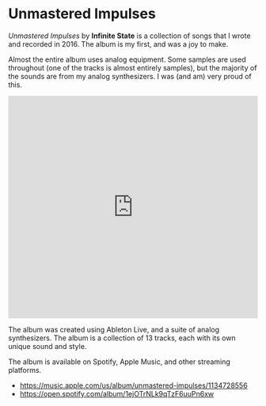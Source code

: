# Unmastered Impulses

*Unmastered Impulses* by **Infinite State** is a collection of songs that I wrote and recorded in 2016. The album is my first, and was a joy to make.

Almost the entire album uses analog equipment. Some samples are used throughout (one of the tracks is almost entirely samples), but the majority of the sounds are from my analog synthesizers. I was (and am) very proud of this.

<iframe allow="autoplay *; encrypted-media *;" frameborder="0" height="450" style="width:100%;max-width:660px;overflow:hidden;background:transparent;" sandbox="allow-forms allow-popups allow-same-origin allow-scripts allow-storage-access-by-user-activation allow-top-navigation-by-user-activation" src="https://embed.music.apple.com/us/album/unmastered-impulses/1134728556"></iframe>


The album was created using Ableton Live, and a suite of analog synthesizers. The album is a collection of 13 tracks, each with its own unique sound and style.

The album is available on Spotify, Apple Music, and other streaming platforms.

- https://music.apple.com/us/album/unmastered-impulses/1134728556
- https://open.spotify.com/album/1ejOTrNLk9qTzF6uuPn6xw
